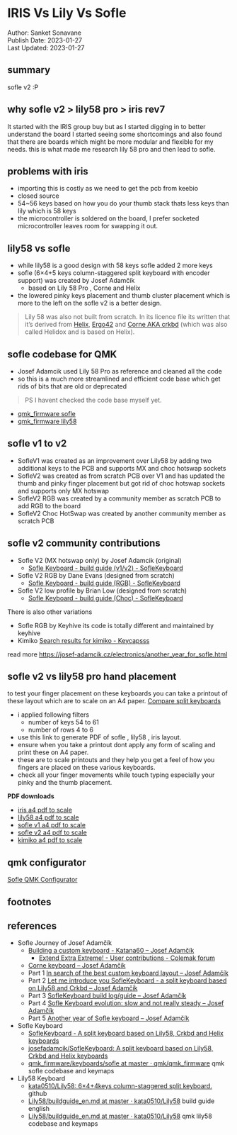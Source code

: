 # IRIS Vs Lily Vs Sofle 
Author: Sanket Sonavane   
Publish Date: 2023-01-27  
Last Updated: 2023-01-27  

## summary
sofle v2 :P

## why sofle v2 > lily58 pro > iris rev7
It started with the IRIS group buy  but as I started digging in to better understand the board I started seeing some shortcomings and also found that there are boards which might be more modular and flexible for my needs. this is what made me research lily 58 pro and then lead to sofle.

## problems with iris 
- importing this is costly as we need to get the pcb from keebio
- closed source 
- 54~56 keys based on how you do your thumb stack thats less keys than lily which is 58 keys
- the microcontroller is soldered on the board, I prefer socketed microcontroller leaves room for swapping it out. 

## lily58 vs sofle
- while lily58 is a good design with 58 keys sofle added 2 more keys 
- sofle (6×4+5 keys column-staggered split keyboard with encoder support) was created by Josef Adamčík 
	- based on Lily 58 Pro , Corne and Helix
- the lowered pinky keys placement and thumb cluster placement which is more to the left on the sofle v2 is a better design.

> Lily 58 was also not built from scratch. In its licence file its written that it’s derived from [Helix](https://github.com/MakotoKurauchi/helix "Helix keyboard"), [Ergo42](https://github.com/Biacco42/Ergo42 "Ergo42 keyboard") and [Corne AKA crkbd](https://github.com/foostan/crkbd "Corne Keyboard AKA crkbd") (which was also called Helidox and is based on Helix).

## sofle codebase for QMK
- Josef Adamcik used Lily 58 Pro as reference and cleaned all the code
- so this is a much more streamlined and efficient code base which get rids of bits that are old or deprecated

> PS I havent checked the code base myself yet.

- [qmk_firmware sofle](https://github.com/qmk/qmk_firmware/tree/master/keyboards/sofle)  
- [qmk_firmware lily58](https://github.com/qmk/qmk_firmware/tree/master/keyboards/lily58)

## sofle v1 to v2
- SofleV1 was created as an improvement over Lily58 by adding two additional keys to the PCB and supports MX and choc hotswap sockets
- SofleV2 was created as from scratch PCB over V1 and has updated the thumb and pinky finger placement but got rid of choc hotswap sockets and supports only MX hotswap
- SofleV2 RGB was created by a community member as scratch PCB to add RGB to the board
- SofleV2 Choc HotSwap was created by another community member as scratch PCB 

## sofle v2 community contributions
- Sofle V2 (MX hotswap only) by Josef Adamcik (original)
    - [Sofle Keyboard - build guide (v1/v2) - SofleKeyboard](https://josefadamcik.github.io/SofleKeyboard/build_guide.html)
- Sofle V2 RGB by Dane Evans (designed from scratch) 
    - [Sofle Keyboard - build guide (RGB) - SofleKeyboard](https://josefadamcik.github.io/SofleKeyboard/build_guide_rgb.html)
- Sofle V2 low profile by Brian Low (designed from scratch)
    - [Sofle Keyboard - build guide (Choc) - SofleKeyboard](https://josefadamcik.github.io/SofleKeyboard/build_guide_choc.html) 

There is also other variations 
- Sofle RGB by Keyhive its code is totally different and maintained by keyhive
- Kimiko [Search results for kimiko - Keycapsss](https://keycapsss.com/search?sSearch=kimiko) 

read more https://josef-adamcik.cz/electronics/another_year_for_sofle.html


## sofle v2 vs lily58 pro hand placement
to test your finger placement on these keyboards you can take a printout of these layout which are to scale on an A4 paper.
[Compare split keyboards](https://jhelvy.github.io/splitKbCompare/) 
- i applied following filters 
	- number of keys 54 to 61
	- number of rows 4 to 6
- use this link to generate PDF of sofle , lily58 , iris layout.
- ensure when you take a printout dont apply any form of scaling and print these on A4 paper.
- these are to scale printouts and they help you get a feel of how you fingers are placed on these various keyboards.
- check all your finger movements while touch typing especially your pinky and the thumb placement.

**PDF downloads**
- [iris a4 pdf to scale](/assets/pdf/compare_iris_A4.pdf)  
- [lily58 a4 pdf to scale](/assets/pdf/compare_lily58_A4.pdf)  
- [sofle v1 a4 pdf to scale](/assets/pdf/compare_sofle_v1_A4.pdf)  
- [sofle v2 a4 pdf to scale](/assets/pdf/compare_sofle_v2_A4.pdf)  
- [kimiko a4 pdf to scale](/assets/pdf/compare_kimiko_A4.pdf)  

## qmk configurator
[Sofle QMK Configurator](https://config.qmk.fm/#/sofle/rev1/LAYOUT)

## footnotes

## references
- Sofle Journey of Josef Adamčík
	- [Building a custom keyboard - Katana60 – Josef Adamčík](https://josef-adamcik.cz/electronics/buiding-a-custom-keyboard-katana60.html) 
		- [Extend Extra Extreme! - User contributions - Colemak forum](https://forum.colemak.com/topic/2014-extend-extra-extreme/)
	- [Corne keyboard – Josef Adamčík](https://josef-adamcik.cz/electronics/corne-keyboard-build-log.html) 
	- Part 1 [In search of the best custom keyboard layout – Josef Adamčík](https://josef-adamcik.cz/electronics/in-search-of-the-best-custom-keyboard-layout.html)
	- Part 2 [Let me introduce you SofleKeyboard - a split keyboard based on Lily58 and Crkbd – Josef Adamčík](https://josef-adamcik.cz/electronics/let-me-introduce-you-sofle-keyboard-split-keyboard-based-on-lily58.html)
	- Part 3 [SofleKeyboard build log/guide – Josef Adamčík](https://josef-adamcik.cz/electronics/soflekeyboard-build-log-and-build-guide.html)
	- Part 4 [Sofle Keyboard evolution: slow and not really steady – Josef Adamčík](https://josef-adamcik.cz/electronics/soflekeyboard-evolving.html)
	- Part 5 [Another year of Sofle keyboard – Josef Adamčík](https://josef-adamcik.cz/electronics/another_year_for_sofle.html)
- Sofle Keyboard
	- [SofleKeyboard - A split keyboard based on Lily58, Crkbd and Helix keyboards](https://josefadamcik.github.io/SofleKeyboard/) 
	- [josefadamcik/SofleKeyboard: A split keyboard based on Lily58, Crkbd and Helix keyboards](https://github.com/josefadamcik/SofleKeyboard)
	- [qmk\_firmware/keyboards/sofle at master · qmk/qmk\_firmware](https://github.com/qmk/qmk_firmware/tree/master/keyboards/sofle) qmk sofle codebase and keymaps
- Lily58 Keyboard
	- [kata0510/Lily58: 6×4+4keys column-staggered split keyboard.](https://github.com/kata0510/Lily58) github
	- [Lily58/buildguide\_en.md at master · kata0510/Lily58](https://github.com/kata0510/Lily58/blob/master/Pro/Doc/buildguide_en.md) build guide english
	- [Lily58/buildguide\_en.md at master · kata0510/Lily58](https://github.com/kata0510/Lily58/blob/master/Pro/Doc/buildguide_en.md) qmk lily58 codebase and keymaps